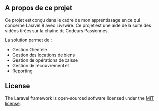 
## A propos de ce projet

Ce projet est conçu dans le cadre de mon apprentissage en ce qui concerne Laravel 8 avec Livewire. Ce projet est une aide de la suite des vidéos tirées sur la chaîne de Codeurs Passionnés. 

La solution permet de :
- Gestion Clientèle
- Gestion des locations de biens 
- Gestion de opérations de caisse
- Gestion de récouvrement et
- Reporting

## License

The Laravel framework is open-sourced software licensed under the [MIT license](https://opensource.org/licenses/MIT).
